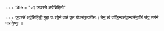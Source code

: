 +++
title = "०२ जवस्ते अर्वन्निहितो"

+++
ज॒वस्ते॑ अर्व॒न्निहि॑तो॒ गुहा॒ यः श्ये॒ने वात॑ उ॒त योऽच॑र॒त्परी॑त्तः। तेन॒ त्वं वा॑जि॒न्बल॑वा॒न्बले॑ना॒जिं ज॑य॒ सम॑ने पारयि॒ष्णुः ॥